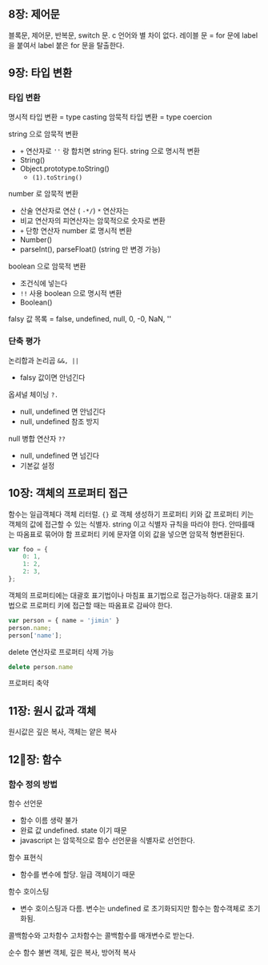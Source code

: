 ## 8장: 제어문
블록문, 제어문, 반복문, switch 문. c 언어와 별 차이 없다.
 레이블 문 = for 문에 label 을 붙여서 label 붙은 for 문을 탈출한다.

## 9장: 타입 변환

### 타입 변환
명시적 타입 변환 = type casting
암묵적 타입 변환 = type coercion

string 으로 암묵적 변환
- `+` 연산자로 `''` 랑 합치면 string 된다.
string 으로 명시적 변환
- String()
- Object.prototype.toString()
	- `(1).toString()`

number 로 암묵적 변환
- 산술 연산자로 연산 ( `-*/`) `*` 연산자는 
- 비교 연산자의 피연산자는 암묵적으로 숫자로 변환
- `+` 단항 연산자
number 로 명시적 변환
- Number()
- parseInt(), parseFloat() (string 만 변경 가능)

boolean 으로 암묵적 변환
- 조건식에 넣는다
- `!!` 사용
boolean 으로 명시적 변환
- Boolean()

falsy 값 목록 = false, undefined, null, 0, -0, NaN, ''

### 단축 평가
논리합과 논리곱 `&&, ||`
- falsy 값이면 안넘긴다

옵셔널 체이닝 `?.`
- null, undefined 면 안넘긴다
- null, undefined 참조 방지

null 병합 연산자 `??`
- null, undefined 면 넘긴다
- 기본값 설정


## 10장: 객체의 프로퍼티 접근
함수는 일급객체다
객체 리터럴. `{}` 로 객체 생성하기
프로퍼티 키와 값
프로퍼티 키는 객체의 값에 접근할 수 있는 식별자. string 이고 식별자 규칙을 따라야 한다. 안따를때는 따옴표로 묶어야 함
프로퍼티 키에 문자열 이외 값을 넣으면 암묵적 형변환된다.
```javascript
var foo = {
	0: 1,
	1: 2,
	2: 3,
};
```

객체의 프로퍼티에는 대괄호 표기법이나 마침표 표기법으로 접근가능하다.
대괄호 표기법으로 프로퍼티 키에 접근할 때는 따옴표로 감싸야 한다.
```javascript
var person = { name = 'jimin' }
person.name;
person['name'];
```


delete 연산자로 프로퍼티 삭제 가능
```javascript
delete person.name
```

프로퍼티 축약

## 11장: 원시 값과 객체
원시값은 깊은 복사, 객체는 얕은 복사


## 12장: 함수
### 함수 정의 방법
함수 선언문
- 함수 이름 생략 불가
- 완료 값 undefined. state 이기 때문
- javascript 는 암묵적으로 함수 선언문을 식별자로 선언한다.

함수 표현식
- 함수를 변수에 할당. 일급 객체이기 때문

함수 호이스팅
 - 변수 호이스팅과 다름. 변수는 undefined 로 초기화되지만 함수는 함수객체로 초기화됨.

콜백함수와 고차함수
고차함수는 콜백함수를 매개변수로 받는다.

순수 함수
불변 객체, 깊은 복사, 방어적 복사

